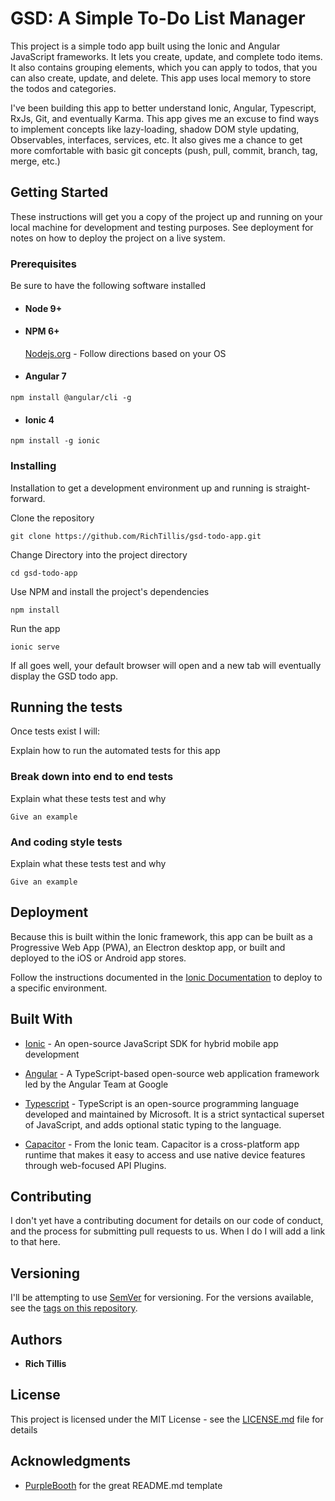 # GSD: A Simple To-Do List Manager
This project is a simple todo app built using the Ionic and Angular JavaScript frameworks. It lets you create, update, and complete todo items. It also contains grouping elements, which you can apply to todos, that you can also create, update, and delete. This app uses local memory to store the todos and categories.

I've been building this app to better understand Ionic, Angular, Typescript, RxJs, Git, and eventually Karma. This app gives me an excuse to find ways to implement concepts like lazy-loading, shadow DOM style updating, Observables, interfaces, services, etc. It also gives me a chance to get more comfortable with basic git concepts (push, pull, commit, branch, tag, merge, etc.)


## Getting Started
These instructions will get you a copy of the project up and running on your local machine for development and testing purposes. See deployment for notes on how to deploy the project on a live system.


### Prerequisites
Be sure to have the following software installed 

* #### Node 9+
* #### NPM 6+
  [Nodejs.org](https://nodejs.org/en/) - Follow directions based on your OS

* #### Angular 7
```
npm install @angular/cli -g
```
* #### Ionic 4
```
npm install -g ionic
```


### Installing
Installation to get a development environment up and running is straight-forward.    

Clone the repository
```
git clone https://github.com/RichTillis/gsd-todo-app.git
```
Change Directory into the project directory 
```
cd gsd-todo-app
```
Use NPM and install the project's dependencies
```
npm install
```
Run the app
```
ionic serve
```
If all goes well, your default browser will open and a new tab will eventually display the GSD todo app.


## Running the tests
Once tests exist I will:

Explain how to run the automated tests for this app


### Break down into end to end tests
Explain what these tests test and why

```
Give an example
```


### And coding style tests
Explain what these tests test and why

```
Give an example
```


## Deployment
Because this is built within the Ionic framework, this app can be built as a Progressive Web App (PWA), an Electron desktop app, or built and deployed to the iOS or Android app stores.

Follow the instructions documented in the [Ionic Documentation](https://ionicframework.com/docs/publishing/progressive-web-app) to deploy to a specific environment.


## Built With
*  [Ionic](https://ionicframework.com/) - An open-source JavaScript SDK for hybrid mobile app development

*  [Angular](https://angular.io/) -   A TypeScript-based open-source web application framework led by the Angular Team at Google 

*  [Typescript](https://www.typescriptlang.org/) - TypeScript is an open-source programming language developed and maintained by Microsoft. It is a strict syntactical superset of JavaScript, and adds optional static typing to the language.

*   [Capacitor](https://capacitor.ionicframework.com/) - From the Ionic team. Capacitor is a cross-platform app runtime that makes it easy to access and use native device features through web-focused API Plugins.


## Contributing
I don't yet have a contributing document for details on our code of conduct, and the process for submitting pull requests to us. When I do I will add a link to that here.


## Versioning
I'll be attempting to use [SemVer](http://semver.org/) for versioning. For the versions available, see the [tags on this repository](https://github.com/RichTillis/gsd-todo-app/tags).


## Authors
*  **Rich Tillis**


## License
This project is licensed under the MIT License - see the [LICENSE.md](LICENSE.md) file for details


## Acknowledgments
* [PurpleBooth](https://gist.github.com/PurpleBooth/109311bb0361f32d87a2)  for the great README.md template
